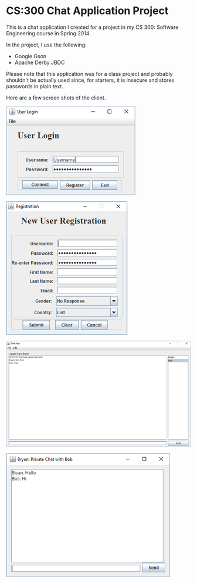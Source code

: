 # CS:300 Chat Application Project

This is a chat application I created for a project in my CS 300: Software Engineering course in Spring 2014. 

In the project, I use the following: 
  - Google Gson
  - Apache Derby JBDC
 
Please note that this application was for a class project and probably shouldn't be actually used since, for starters, it is insecure and stores passwords in plain text. 

Here are a few screen shots of the client. 

![alt text](https://github.com/Mierzwik/CS300-Chat-Application-Project/blob/master/ChatAppClient/images/User%20Login.PNG "User Login screen")

![alt text](https://github.com/Mierzwik/CS300-Chat-Application-Project/blob/master/ChatAppClient/images/New%20User%20Registration.PNG "User Registration screen")

![alt text](https://github.com/Mierzwik/CS300-Chat-Application-Project/blob/master/ChatAppClient/images/Chat%20Window.PNG "Main Chat Window")

![alt text](https://github.com/Mierzwik/CS300-Chat-Application-Project/blob/master/ChatAppClient/images/Private%20Chat.PNG "Private Chat Window")